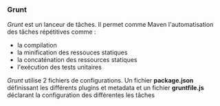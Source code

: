### Grunt

*Grunt* est un lanceur de tâches. Il permet comme Maven l'automatisation des tâches répétitives comme :

* la compilation
* la minification des ressouces statiques
* la concaténation des ressources statiques
* l'exécution des tests unitaires

*Grunt* utilise 2 fichiers de configurations. Un fichier **package.json** définissant les différents plugins et metadata
et un fichier **gruntfile.js** déclarant la configuration des différentes les tâches

